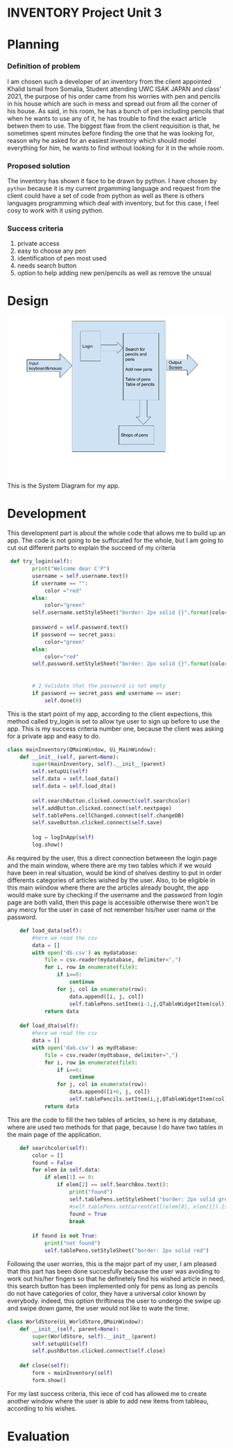 # INVENTORY Project Unit 3

# Planning
### Definition of problem
I am chosen such a developer of an inventory from the client appointed Khalid Ismail from Somalia, Student attending  UWC ISAK JAPAN and class' 2021, the purpose of his order came from his worries with pen and pencils in his house which are such in mess and spread out from all the corner of his house. As said, in his room, he has a bunch of pen including pencils that when he wants to use any of it, he has trouble to find the exact article betwen them to use. The biggest flaw from the client requisition is that, he sometimes spent minutes before finding the one that he was looking for, reason why he asked for an easiest inventory which should model everything for him, he wants to find without looking for it in the whole room.

### Proposed solution
The inventory has shown it face to be drawn by python. I have chosen by ```python``` because it is my current prgamming language and request from the client could have a set of code from python as well as there is others languages programming which deal with inventory, but for this case, I feel cosy to work with it using python.

### Success criteria
1. private access
1. easy to choose any pen
1. identification of pen most used
1. needs search button 
1. option to help adding new pen/pencils as well as remove the unsual

# Design
![systemdiagarm](SystemDiagram.png)
This is the System Diagram for my app.

# Development
This development part is about the whole code that allows me to build up an app. The code is not going to be suffocated for the whole, but I am going to cut out different parts to explain the succeed of my criteria
```.py
 def try_login(self):
        print("Welcome dear C'P")
        username = self.username.text()
        if username == "":
            color ="red"
        else:
            color="green"
        self.username.setStyleSheet("border: 2px solid {}".format(color))

        password = self.password.text()
        if password == secret_pass:
            color="green"
        else:
            color="red"
        self.password.setStyleSheet("border: 2px solid {}".format(color))


        # 2 Validate that the password is not empty
        if password == secret_pass and username == user:
            self.done(0)
```
This is the start point of my app, according to the client expections, this method called try_login is set to allow tye user to sign up before to use the app. This is my success criteria number one, because the client was asking for a private app and easy to do. 


```.py
class mainInventory(QMainWindow, Ui_MainWindow):
    def __init__(self, parent=None):
        super(mainInventory, self).__init__(parent)
        self.setupUi(self)
        self.data = self.load_data()
        self.data = self.load_dta()

        self.searchButton.clicked.connect(self.searchcolor)
        self.addButton.clicked.connect(self.nextpage)
        self.tablePens.cellChanged.connect(self.changeDB)
        self.saveButton.clicked.connect(self.save)

        log = logInApp(self)
        log.show()
```
As required by the user, this a direct connection betweeen the login page and the main window, where there are my two tables which if we would have been in real situation, would be kind of shelves destiny to put in order differents categories of articles wished by the user. Also, to be eligible in this main wiindow where there are the articles already bought, the app would make sure by checking if the username and the password from login page are both valid, then this page is accessible otherwise there won't be any mercy for the user in case of not remember his/her user name or the password. 

```.py
    def load_data(self):
        #here we read the csv
        data = []
        with open('db.csv') as mydatabase:
            file = csv.reader(mydatabase, delimiter=",")
            for i, row in enumerate(file):
                if i==0:
                    continue
                for j, col in enumerate(row):
                    data.append([i, j, col])
                    self.tablePens.setItem(i-1,j,QTableWidgetItem(col))
            return data

    def load_dta(self):
        #here we read the csv
        data = []
        with open('dab.csv') as mydtabase:
            file = csv.reader(mydtabase, delimiter=",")
            for i, row in enumerate(file):
                if i==6:
                    continue
                for j, col in enumerate(row):
                    data.append([i+6, j, col])
                    self.tablePencils.setItem(i,j,QTableWidgetItem(col))
            return data
```
This are the code to fill the two tables of articles, so here is my database, where are used two methods for that page, because I do have two tables in the main page of the application.

```.py
    def searchcolor(self):
        color = []
        found = False
        for elem in self.data:
            if elem[1] == 0:
                if elem[2] == self.SearchBox.text():
                    print("found")
                    self.tablePens.setStyleSheet("border: 2px solid green")
                    #self.tablePens.setCurrentCell(elem[0], elem[1]).IsSelected()
                    found = True
                    break

        if found is not True:
            print("not found")
            self.tablePens.setStyleSheet("border: 2px solid red")
```
Following the user worries, this is the major part of my user, I am pleased that this part has been done succesfully because the user was avoiding to work out his/her fingers so that he definetely find his wished article in need, this search button has been implemented only for pens as long as pencils do not have categories of color, they have a universal color known by everybody. indeed, this option thriftiness the user to undergo the swipe up and swipe down game, the user would not like to wate the time.

```.py
class WorldStore(Ui_WorldStore,QMainWindow):
    def __init__(self, parent=None):
        super(WorldStore, self).__init__(parent)
        self.setupUi(self)
        self.pushButton.clicked.connect(self.close)

    def close(self):
        form = mainInventory(self)
        form.show()
```
For my last success criteria, this iece of cod has allowed me to create another window where the user is able to add new items from tableau, according to his wishes.


# Evaluation
